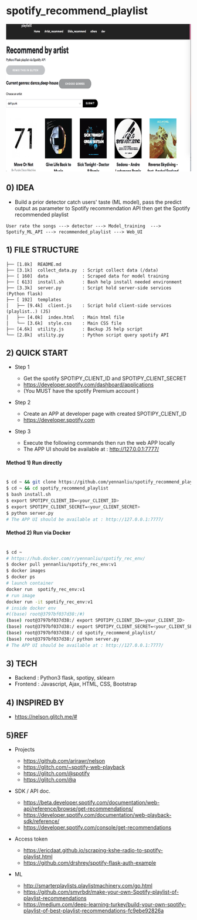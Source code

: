 # spotify_recommend_playlist

<img src ="https://github.com/yennanliu/spotify_recommend_playlist/blob/master/ref/app_1.png" width="800" height="400">

 
## 0) IDEA 

- Build a prior detector catch users' taste (ML model), pass the predict output as parameter to Spotify recommendation API then get the Spotify recommended playlist 

```
User rate the songs ---> detector ---> Model_training  ---> Spotify_ML_API ---> recommended_playlist ---> Web_UI 

```

## 1) FILE STRUCTURE 

```
├── [1.8k]  README.md
├── [3.1k]  collect_data.py  : Script collect data (/data)
├── [ 160]  data             : Scraped data for model training 
├── [ 613]  install.sh       : Bash help install needed environment 
├── [3.3k]  server.py        : Script hold server-side services (Python flask)
├── [ 192]  templates	     
│   ├── [9.4k]  client.js    : Script hold client-side services (playlist..) (JS)
│   ├── [4.0k]  index.html   : Main html file 
│   └── [3.6k]  style.css    : Main CSS file 
├── [4.6k]  utility.js       : Backup JS help script 
└── [2.8k]  utility.py       : Python script query spotify API 

```

## 2) QUICK START

- Step 1 
	- Get the spotify SPOTIPY_CLIENT_ID and SPOTIPY_CLIENT_SECRET 
	- https://developer.spotify.com/dashboard/applications
	- (You MUST have the spotify Premium account )
- Step 2 
	- Create an APP at developer page with created SPOTIPY_CLIENT_ID
	- https://developer.spotify.com

- Step 3 
	- Execute the following commands then run the web APP locally 
	- The APP UI should be available at : http://127.0.0.1:7777/


#### Method 1) Run directly  

```bash 

$ cd ~ && git clone https://github.com/yennanliu/spotify_recommend_playlist.git
$ cd ~ && cd spotify_recommend_playlist
$ bash install.sh 
$ export SPOTIPY_CLIENT_ID=<your_CLIENT_ID> 
$ export SPOTIPY_CLIENT_SECRET=<your_CLIENT_SECRET>
$ python server.py 
# The APP UI should be available at : http://127.0.0.1:7777/

```

#### Method 2) Run via Docker 

```bash 

$ cd ~ 
# https://hub.docker.com/r/yennanliu/spotify_rec_env/
$ docker pull yennanliu/spotify_rec_env:v1 
$ docker images 
$ docker ps 
# launch container 
docker run  spotify_rec_env:v1 
# run image 
docker run -it spotify_rec_env:v1 
# inside docker env 
#((base) root@3797bf037d38:/#)
(base) root@3797bf037d38:/ export SPOTIPY_CLIENT_ID=<your_CLIENT_ID> 
(base) root@3797bf037d38:/ export SPOTIPY_CLIENT_SECRET=<your_CLIENT_SECRET>
(base) root@3797bf037d38:/ cd spotify_recommend_playlist/ 
(base) root@3797bf037d38:/ python server.py 
# The APP UI should be available at : http://127.0.0.1:7777/

```



## 3) TECH
- Backend : Python3 flask, spotipy, sklearn 
- Frontend : Javascript, Ajax, HTML, CSS, Bootstrap 


## 4) INSPIRED BY 
- https://nelson.glitch.me/#


## 5)REF 

- Projects 
	- https://github.com/arirawr/nelson
	- https://glitch.com/~spotify-web-playback
	- https://glitch.com/@spotify
	- https://glitch.com/@a

- SDK / API doc. 
	- https://beta.developer.spotify.com/documentation/web-api/reference/browse/get-recommendations/
	- https://developer.spotify.com/documentation/web-playback-sdk/reference/
	- https://developer.spotify.com/console/get-recommendations 

- Access token  
	- https://ericdaat.github.io/scraping-kshe-radio-to-spotify-playlist.html
	- https://github.com/drshrey/spotify-flask-auth-example

- ML
	- http://smarterplaylists.playlistmachinery.com/go.html
	- https://github.com/smyrbdr/make-your-own-Spotify-playlist-of-playlist-recommendations
	- https://medium.com/deep-learning-turkey/build-your-own-spotify-playlist-of-best-playlist-recommendations-fc9ebe92826a



